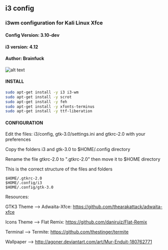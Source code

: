 ## i3 config

### i3wm configuration for Kali Linux Xfce 

#### Config Version: 3.10-dev
#### i3 version: 4.12 
#### Author: Brainfuck

![alt text](http://i.hizliresim.com/5YJ7GR.png)




#### INSTALL
```bash
sudo apt-get install -y i3 i3-wm 
sudo apt-get install -y scrot 
sudo apt-get install -y feh
sudo apt-get install -y xfonts-terminus
sudo apt-get install -y ttf-liberation 
```

#### CONFIGURATION

Edit the files: i3/config, gtk-3.0/settings.ini and gtkrc-2.0 with your preferences

Copy the folders i3 and gtk-3.0 to $HOME/.config directory   

Rename the file gtkrc-2.0 to ".gtkrc-2.0" then move it to $HOME directory


This is the correct structure of the files and folders
```
$HOME/.gtkrc-2.0
$HOME/.config/i3
$HOME/.config/gtk-3.0
```

Resources:

GTK3 Theme --> Adwaita-Xfce: https://github.com/thearakattack/adwaita-xfce

Icons Theme --> Flat Remix: https://github.com/daniruiz/Flat-Remix

Terminal --> Termite: https://github.com/thestinger/termite

Wallpaper --> http://agoner.deviantart.com/art/Mur-Enduit-180762771

